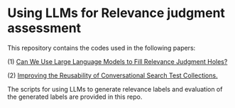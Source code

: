 # Using LLMs for Relevance judgment assessment
This repository contains the codes used in the following papers:

(1) <a href="https://arxiv.org/pdf/2405.05600">Can We Use Large Language Models to Fill Relevance Judgment Holes?</a>

(2) <a href="">Improving the Reusability of Conversational Search Test Collections.</a>

The scripts for using LLMs to generate relevance labels and evaluation of the generated labels are provided in this repo.
